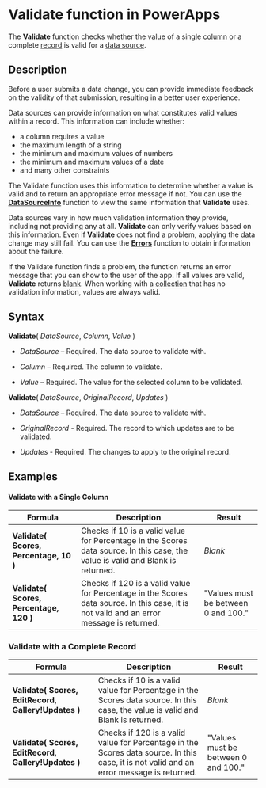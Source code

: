 <properties
	pageTitle="PowerApps: Validate function"
	description="Reference information for the Validate function in PowerApps, including syntax and examples"
	services=""
	suite="powerapps"
	documentationCenter="na"
	authors="gregli-msft"
	manager="dwrede"
	editor=""
	tags=""/>

<tags
   ms.service="powerapps"
   ms.devlang="na"
   ms.topic="article"
   ms.tgt_pltfrm="na"
   ms.workload="na"
   ms.date="11/01/2015"
   ms.author="gregli"/>

# Validate function in PowerApps #

The **Validate** function checks whether the value of a single [column](working-with-tables.md#columns) or a complete [record](working-with-tables.md#records) is valid for a [data source](working-with-data-sources.md).  

## Description ##

Before a user submits a data change, you can provide immediate feedback on the validity of that submission, resulting in a better user experience.

Data sources can provide information on what constitutes valid values within a record.  This information can include whether:
- a column requires a value
- the maximum length of a string
- the minimum and maximum values of numbers 
- the minimum and maximum values of a date
- and many other constraints  
 
The Validate function uses this information to determine whether a value is valid and to return an appropriate error message if not. You can use the **[DataSourceInfo](function-datasourceinfo.md)** function to view the same information that **Validate** uses. 

Data sources vary in how much validation information they provide, including not providing any at all.  **Validate** can only verify values based on this information.  Even if  **Validate** does not find a problem, applying the data change may still fail. You can use the **[Errors](function-errors.md)** function to obtain information about the failure.

If the Validate function finds a problem, the function returns an error message that you can show to the user of the app.  If all values are valid, **Validate** returns [blank](function-isblank-isempty.md).  When working with a [collection](working-with-data-sources.md#collections) that has no validation information, values are always valid.

## Syntax ##

**Validate**( *DataSource*, *Column*, *Value* )

- *DataSource* – Required. The data source to validate with.

- *Column* – Required. The column to validate.

- *Value* – Required. The value for the selected column to be validated.

**Validate**( *DataSource*, *OriginalRecord*, *Updates* )

 - *DataSource* – Required. The data source to validate with.

- *OriginalRecord* - Required.  The record to which updates are to be validated.

- *Updates* - Required.  The changes to apply to the original record.


## Examples ##

#### Validate with a Single Column ###
| Formula                                 | Description                                                                                                                                           | Result              |
|-----------------------------------------|-------------------------------------------------------------------------------------------------------------------------------------------------------|---------------------|
| **Validate( Scores, Percentage, 10 )** | Checks if 10 is a valid value for Percentage in the Scores data source.  In this case, the value is valid and Blank is returned. | *Blank* |
| **Validate( Scores, Percentage, 120 )** | Checks if 120 is a valid value for Percentage in the Scores data source.  In this case, it is not valid and an error message is returned.| "Values must be between 0 and 100."  |

### Validate with a Complete Record ###
| Formula                                 | Description                                                                                                                                           | Result              |
|-----------------------------------------|-------------------------------------------------------------------------------------------------------------------------------------------------------|---------------------|
| **Validate( Scores, EditRecord, Gallery!Updates )** | Checks if 10 is a valid value for Percentage in the Scores data source.  In this case, the value is valid and Blank is returned. | *Blank* |
| **Validate( Scores, EditRecord, Gallery!Updates )** | Checks if 120 is a valid value for Percentage in the Scores data source.  In this case, it is not valid and an error message is returned.| "Values must be between 0 and 100."  |


